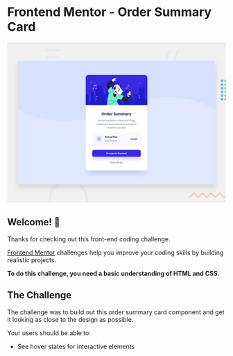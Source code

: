 # Frontend Mentor - Order Summary Card

![Design preview for the Order Summary Card coding challenge](./design/desktop-preview.jpg)

## Welcome! 👋

Thanks for checking out this front-end coding challenge.

[Frontend Mentor](https://www.frontendmentor.io) challenges help you improve your coding skills by building realistic projects.

**To do this challenge, you need a basic understanding of HTML and CSS.**

## The Challenge

The challenge was to build out this order summary card component and get it looking as close to the design as possible.

Your users should be able to:

- See hover states for interactive elements
